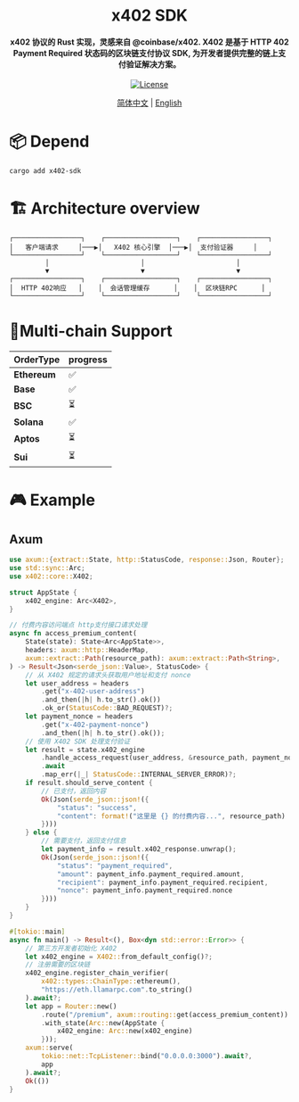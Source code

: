 <h1 align="center">
       x402 SDK
</h1>
<h4 align="center">
x402 协议的 Rust 实现，灵感来自 @coinbase/x402.
X402 是基于 HTTP 402 Payment Required 状态码的区块链支付协议 SDK, 为开发者提供完整的链上支付验证解决方案。
</h4>
<p align="center">
  <a href="https://github.com/0xhappyboy/x402-sdk/LICENSE"><img src="https://img.shields.io/badge/License-Apache2.0-d1d1f6.svg?style=flat&labelColor=1C2C2E&color=BEC5C9&logo=googledocs&label=license&logoColor=BEC5C9" alt="License"></a>
</p>
<p align="center">
<a href="./README_zh-CN.md">简体中文</a> | <a href="./README.md">English</a>
</p>

# 📦 Depend

```
cargo add x402-sdk
```

# 🏗 Architecture overview

```
┌─────────────────┐    ┌──────────────────┐    ┌─────────────────┐
│   客户端请求     │───▶│   X402 核心引擎  │───▶│  支付验证器     │
└─────────────────┘    └──────────────────┘    └─────────────────┘
         │                       │                       │
         ▼                       ▼                       ▼
┌─────────────────┐    ┌──────────────────┐    ┌─────────────────┐
│  HTTP 402响应   │    │  会话管理缓存      │    │  区块链RPC      │
└─────────────────┘    └──────────────────┘    └─────────────────┘
```

# 🚀Multi-chain Support

| **OrderType** | **progress** |
| :------------ | :----------- |
| **Ethereum**  | ✅           |
| **Base**      | ✅           |
| **BSC**       | ⏳           |
| **Solana**    | ✅           |
| **Aptos**     | ⏳           |
| **Sui**       | ⏳           |

# 🎮 Example

## Axum

```rust
use axum::{extract::State, http::StatusCode, response::Json, Router};
use std::sync::Arc;
use x402::core::X402;

struct AppState {
    x402_engine: Arc<X402>,
}

// 付费内容访问端点 http支付接口请求处理
async fn access_premium_content(
    State(state): State<Arc<AppState>>,
    headers: axum::http::HeaderMap,
    axum::extract::Path(resource_path): axum::extract::Path<String>,
) -> Result<Json<serde_json::Value>, StatusCode> {
    // 从 X402 规定的请求头获取用户地址和支付 nonce
    let user_address = headers
        .get("x-402-user-address")
        .and_then(|h| h.to_str().ok())
        .ok_or(StatusCode::BAD_REQUEST)?;
    let payment_nonce = headers
        .get("x-402-payment-nonce")
        .and_then(|h| h.to_str().ok());
    // 使用 X402 SDK 处理支付验证
    let result = state.x402_engine
        .handle_access_request(user_address, &resource_path, payment_nonce, None)
        .await
        .map_err(|_| StatusCode::INTERNAL_SERVER_ERROR)?;
    if result.should_serve_content {
        // 已支付，返回内容
        Ok(Json(serde_json::json!({
            "status": "success",
            "content": format!("这里是 {} 的付费内容...", resource_path)
        })))
    } else {
        // 需要支付，返回支付信息
        let payment_info = result.x402_response.unwrap();
        Ok(Json(serde_json::json!({
            "status": "payment_required",
            "amount": payment_info.payment_required.amount,
            "recipient": payment_info.payment_required.recipient,
            "nonce": payment_info.payment_required.nonce
        })))
    }
}

#[tokio::main]
async fn main() -> Result<(), Box<dyn std::error::Error>> {
    // 第三方开发者初始化 X402
    let x402_engine = X402::from_default_config()?;
    // 注册需要的区块链
    x402_engine.register_chain_verifier(
        x402::types::ChainType::ethereum(),
        "https://eth.llamarpc.com".to_string()
    ).await?;
    let app = Router::new()
        .route("/premium", axum::routing::get(access_premium_content))
        .with_state(Arc::new(AppState {
            x402_engine: Arc::new(x402_engine)
        }));
    axum::serve(
        tokio::net::TcpListener::bind("0.0.0.0:3000").await?,
        app
    ).await?;
    Ok(())
}
```
